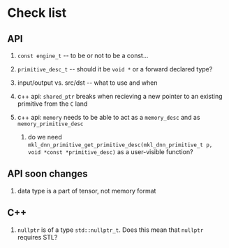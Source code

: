 Check list
==========

API
---

1. `const engine_t` -- to be or not to be a const...

2. `primitive_desc_t` -- should it be `void *` or a forward declared type?

3. input/output vs. src/dst -- what to use and when

4. c++ api: `shared_ptr` breaks when recieving a new pointer to an
existing primitive from the `C` land

5. c++ api: `memory` needs to be able to act as a `memory_desc` and as
   `memory_primitive_desc`

    1. do we need `mkl_dnn_primitive_get_primitive_desc(mkl_dnn_primitive_t p,
       void *const *primitive_desc)` as a user-visible function?


API soon changes
----------------

1. data type is a part of tensor, not memory format



C++
---

1. `nullptr` is of a type `std::nullptr_t`. Does this mean that `nullptr`
   requires STL?

